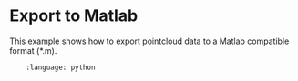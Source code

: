 # Export to Matlab

This example shows how to export pointcloud data to a Matlab compatible format (*.m).

```.. literalinclude:: export_mat.py
    :language: python
```
